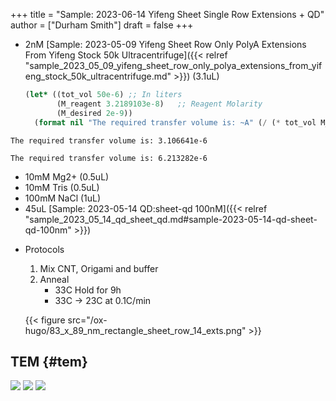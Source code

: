+++
title = "Sample: 2023-06-14 Yifeng Sheet Single Row Extensions + QD"
author = ["Durham Smith"]
draft = false
+++

-   2nM [Sample: 2023-05-09 Yifeng Sheet Row Only PolyA Extensions From Yifeng Stock 50k Ultracentrifuge]({{< relref "sample_2023_05_09_yifeng_sheet_row_only_polya_extensions_from_yifeng_stock_50k_ultracentrifuge.md" >}}) (3.1uL)
    ```lisp
    (let* ((tot_vol 50e-6) ;; In liters
           (M_reagent 3.2189103e-8)   ;; Reagent Molarity
           (M_desired 2e-9))
      (format nil "The required transfer volume is: ~A" (/ (* tot_vol M_desired) M_reagent)))
    ```

```text
The required transfer volume is: 3.106641e-6
```

```text
The required transfer volume is: 6.213282e-6
```

-   10mM Mg2+ (0.5uL)
-   10mM Tris (0.5uL)
-   100mM NaCl (1uL)
-   45uL [Sample: 2023-05-14 QD:sheet-qd 100nM]({{< relref "sample_2023_05_14_qd_sheet_qd.md#sample-2023-05-14-qd-sheet-qd-100nm" >}})

<!--list-separator-->

-  Protocols

    1.  Mix CNT, Origami and buffer
    2.  Anneal
        -   33C Hold for 9h
        -   33C &rarr; 23C at 0.1C/min

    {{< figure src="/ox-hugo/83_x_89_nm_rectangle_sheet_row_14_exts.png" >}}


## TEM {#tem}

![](/ox-hugo/20230616-Row-Sheet-QD-202307.jpg)
![](/ox-hugo/20230616-Row-Sheet-QD-000001.jpg)
![](/ox-hugo/20230616-All-Sheet-QD-000001.jpg)
